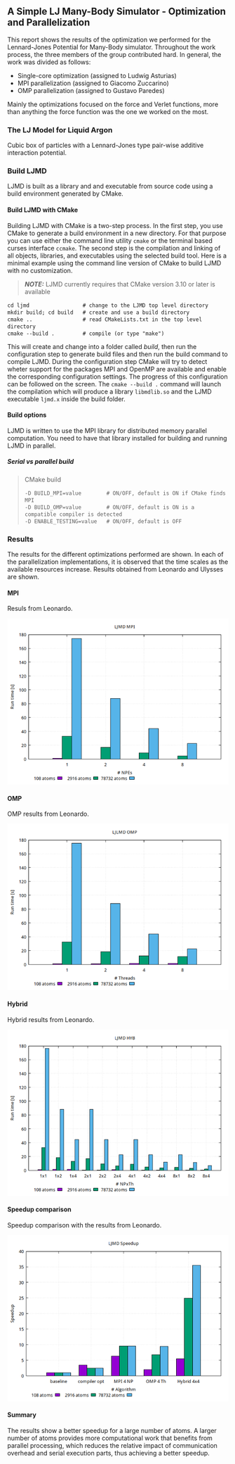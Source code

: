 ## A Simple LJ Many-Body Simulator - Optimization and Parallelization

This report shows the results of the optimization we performed for the Lennard-Jones Potential for Many-Body simulator. Throughout the work process, the three members of the group contributed hard. In general, the work was divided as follows:

 - Single-core optimization (assigned to Ludwig Asturias)
 - MPI parallelization (assigned to Giacomo Zuccarino)
 - OMP parallelization  (assigned to Gustavo Paredes)

 Mainly the optimizations focused on the force and Verlet functions, more than anything the force function was the one we worked on the most.

### The LJ Model for Liquid Argon

Cubic box of particles with a Lennard-Jones type pair-wise additive interaction
potential.

### Build LJMD

LJMD is built as a library and and executable from source code using a build
environment generated by CMake.

#### Build LJMD with CMake

Building LJMD with CMake is a two-step process. In the first step, you use
CMake to generate a build environment in a new directory. For that purpose you
can use either the command line utility `cmake` or the terminal based curses
interface `ccmake`. The second step is the compilation and linking of all
objects, libraries, and executables using the selected build tool. Here is a
minimal example using the command line version of CMake to build LJMD with no
customization.

> **_NOTE:_**  LJMD currently requires that CMake version 3.10 or later is
> available

```shell
cd ljmd                 # change to the LJMD top level directory
mkdir build; cd build   # create and use a build directory
cmake ..                # read CMakeLists.txt in the top level directory
cmake --build .         # compile (or type "make")
```

This will create and change into a folder called *build*, then run the
configuration step to generate build files and then run the build command to
compile LJMD. During the configuration step CMake will try to detect wheter
support for the packages MPI and OpenMP are available and enable the
corresponding configuration settings. The progress of this configuration can be
followed on the screen. The `cmake --build .` command will launch the
compilation which will produce a library `libmdlib.so` and the LJMD executable
`ljmd.x` inside the build folder.

#### Build options
LJMD is written to use the MPI library for distributed memory parallel
computation. You need to have that library installed for building and running
LJMD in parallel.

##### Serial vs parallel build

> CMake build
> ```shell
> -D BUILD_MPI=value        # ON/OFF, default is ON if CMake finds MPI
> -D BUILD_OMP=value        # ON/OFF, default is ON is a compatible compiler is detected
> -D ENABLE_TESTING=value   # ON/OFF, default is OFF
> ```

### Results

The results for the different optimizations performed are shown. 
In each of the parallelization implementations, it is observed that the time scales as the available resources increase. Results obtained from Leonardo and Ulysses are shown.

#### MPI
Resuls from Leonardo.

![](./report/fig/runtime-mpi.png)

#### OMP
OMP results from Leonardo.

![](./report/fig/runtime-omp.png)

#### Hybrid

Hybrid results from Leonardo. 

![](./report/fig/runtime-hyb.png)

#### Speedup comparison
Speedup comparison with the results from Leonardo.

![](./report/fig/speedup-comparison.png)

#### Summary 

The results show a better speedup for a large number of atoms. A larger number of atoms provides more computational work that benefits from parallel processing, which reduces the relative impact of communication overhead and serial execution parts, thus achieving a better speedup.


